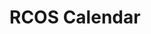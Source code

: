 <h1>RCOS Calendar</h1>

<div id='calendar'></div>

<script>
const meetingColors = {
    'large_group': '#da291c', // RCOS red
    'small_group': 'green',
    'presentations': 'orange',
    'bonus_session': 'gold',
    'grading': 'red'
};

/** Maps a meeting object from the API into a Fullcalendar event. */
function meetingToEvent(meeting, index) {
    const event = {
        title: (meeting.title || 'Meeting'),
        start: meeting.start_date_time,
        end: meeting.end_date_time,
        backgroundColor: meetingColors[meeting.type],
        meeting
    };

    // TODO: if this is not set, point to RCOS meetings url for auto-generated slides
    if (meeting.external_presentation_url) {
        event.url = meeting.external_presentation_url;
    }

    return event;
}

// Points to RCOS Postgrest API
const apiBaseUrl = 'https://api.rcos.io';

const calendarEl = document.getElementById('calendar');
const calendar = new FullCalendar.Calendar(calendarEl, {
    initialView: 'dayGridMonth', // Classic calendar view
    timeZone: 'America/New_York',
    weekends: false, // Change this to true if RCOS might have weekend events
    events: function(info, successCallback, failureCallback) {
        fetch(apiBaseUrl + '/public_meetings')
            .then(res => res.json())
            .then(meetings => successCallback(meetings.map(meetingToEvent)))
            .catch(failureCallback)
    },
    eventDidMount ({ event, el }) {
        // For each event, construct the HTML content of a tooltip
        try {
            // Full meeting object from API is stored in extendedProps
            const { meeting } = event.extendedProps;
            
            // Turns 'large_group' into 'large group'
            const meetingType = meeting.type.split('_').join(' ');
            
            // Meetings might have a host username
            const hostString = meeting.host_username ? ` hosted by ${meeting.host_username}` : '';
            
            const agendaString = meeting.agenda ? `<div class='meeting-agenda'><strong>Agenda</strong><ul>${meeting.agenda.map(item => '<li>' + item + '</li>').join('\n')}</ul></div>` : '';
            
            // Location might be empty, a phsyical location, or a URL
            let locationString = '';
            if (meeting.is_remote && meeting.meeting_url) {
                locationString = `<a target='_blank' href='${meeting.meeting_url}'>Join Meeting</a><br>`;
            } else if (meeting.location) {
                locationString = `<span class='meeting-location'>${location}</span><br>`;
            }

            // External presentation will not always be present
            const presentationString = meeting.external_presentation_url ? `<a class='meeting-presentation-url' href='${meeting.external_presentation_url}' target='_blank'>Meeting Slides</a>` : '';
            
            // Recording URL will not always be present
            const recordingString = meeting.recording_url ? `<a class='meeting-recording-url' href='${meeting.recording_url}' target='_blank'>Recording</a>` : '';
            
            tippy(el, {
                allowHTML: true, // allows content to have HTML
                interactive: true, // keeps the tooltip open when mouse hovers over the tooltip
                theme: 'light', // closest to RCOS theme
                content: `
                    <strong class='meeting-title'>${meeting.title}</strong><br>
                    <p class='meeting-type'>${meeting.is_remote ? 'Remote ' : ''}${meetingType} Meeting${hostString}</p>
                    ${agendaString}
                    ${locationString}
                    ${presentationString}
                    ${recordingString}
                `,
            });
        } catch (e) {
            // By default errors are ignored in this callback for some reason, so we want to make sure they are logged if they occur
            console.error(e);
        }
    },
});
calendar.render();
</script>